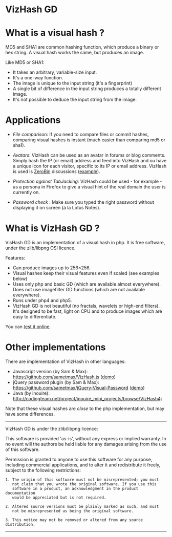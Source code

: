 VizHash GD
==========

What is a visual hash ?
=======================

MD5 and SHA1 are common hashing function, which produce a binary or hex string. A visual hash works the same, but produces an image.

Like MD5 or SHA1:

* It takes an arbitrary, variable-size input.
* It's a one-way function.
* The image is unique to the input string (it's a fingerprint)
* A single bit of difference in the input string produces a totally different image.
* It's not possible to deduce the input string from the image.

Applications
============

* *File comparison*: If you need to compare files or commit hashes, comparing visual hashes is instant (much easier than comparing md5 or sha1).

* *Avatars*: VizHash can be used as an avatar in forums or blog comments. Simply hash the IP (or email) address and feed into VizHash and ou have a unique icon for each visitor, specific to its IP or email address. VizHash is used is [ZeroBin](https://github.com/sebsauvage/ZeroBin) discussions ([example](http://sebsauvage.net/paste/?b3d94022c526d402#T0faEej4u5xubp7d2+n9Xg1tIogj5McY99zP8D0120U)).

* *Protection against TabJacking*: VizHash could be used - for example - as a persona in Firefox to give a visual hint of the real domain the user is currently on.

* *Password check* : Make sure you typed the right password without displaying it on screen (à la Lotus Notes).

What is VizHash GD ?
====================

VisHash GD is an implementation of a visual hash in php. It is free software, under the zlib/libpng OSI licence.

Features:

* Can produce images up to 256×256.
* Visual hashes keep their visual features even if scaled (see examples below)
* Uses only php and basic GD (which are available almost everywhere). Does not use imagefilter GD functions (which are not available everywhere).
* Runs under php4 and php5.
* VizHash GD is not beautiful (no fractals, wavelets or high-end filters). It's designed to be fast, light on CPU and to produce images which are easy to differentiate.

You can [test it online](http://sebsauvage.net/vizhash_gd.php).

Other implementations
=====================

There are implementation of VizHash in other languages:

* Javascript version (by Sam & Max): https://github.com/sametmax/VizHash.js ([demo](http://jsfiddle.net/2nYsg/3/embedded/result/))
* jQuery password plugin (by Sam & Max): https://github.com/sametmax/jQuery-Visual-Password ([demo](http://jsfiddle.net/TANLB/light/))
* Java (by inouire):  http://codingteam.net/project/inouire_mini_projects/browse/VizHash4j

Note that these visual hashes are *close* to the php implementation, but may have some differences. 

------------------------------------------------------------------------------

VizHash GD is under the zlib/libpng licence:

This software is provided 'as-is', without any express or implied warranty.
In no event will the authors be held liable for any damages arising from 
the use of this software.

Permission is granted to anyone to use this software for any purpose, 
including commercial applications, and to alter it and redistribute it 
freely, subject to the following restrictions:

    1. The origin of this software must not be misrepresented; you must 
       not claim that you wrote the original software. If you use this 
       software in a product, an acknowledgment in the product documentation
       would be appreciated but is not required.

    2. Altered source versions must be plainly marked as such, and must 
       not be misrepresented as being the original software.

    3. This notice may not be removed or altered from any source distribution.

------------------------------------------------------------------------------